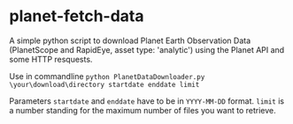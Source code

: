 # planet-fetch-data

A simple python script to download Planet Earth Observation Data (PlanetScope and RapidEye, asset type: 'analytic') using the Planet API and some HTTP resquests.

Use in commandline
`python PlanetDataDownloader.py \your\download\directory startdate enddate limit`

Parameters `startdate` and `enddate` have to be in `YYYY-MM-DD` format. 
`limit` is a number standing for the maximum number of files you want to retrieve.
